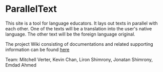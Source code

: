 # ParallelText

This site is a tool for language educators. It lays out texts in parallel with each other. One of the texts will be a translation into the user's native language. The other text will be the foreign language original.

The project Wiki consisting of documentations and related supporting information can be found [here](https://bitbucket.org/RoadrunnerAtWaste/paralleltext/wiki/Home)

Team: Mitchell Verter, Kevin Chan, Liron Shimrony, Jonatan Shimrony, Emdad Ahmed

